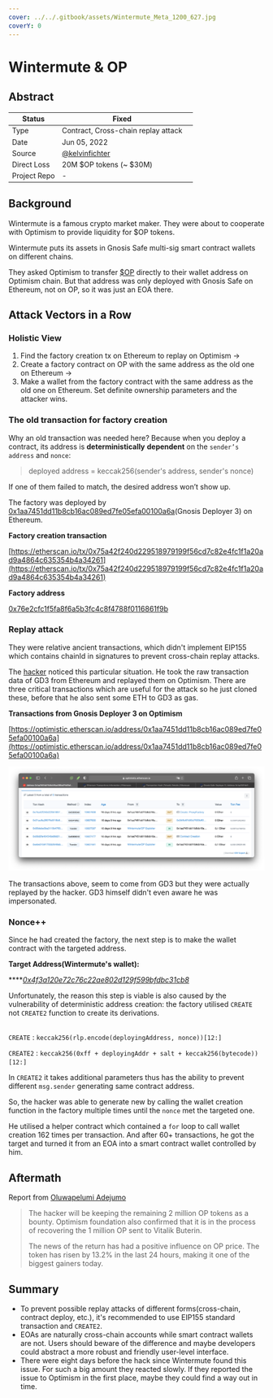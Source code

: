 ```yaml
---
cover: ../../.gitbook/assets/Wintermute_Meta_1200_627.jpg
coverY: 0
---
```


# Wintermute & OP

## Abstract

| Status       | Fixed                                                                          |   |
| ------------ | ------------------------------------------------------------------------------ | - |
| Type         | Contract, Cross-chain replay attack                                            |   |
| Date         | Jun 05, 2022                                                                   |   |
| Source       | [@kelvinfichter](https://twitter.com/kelvinfichter/status/1534636743223386119) |   |
| Direct Loss  | 20M $OP tokens (\~ $30M)                                                       |   |
| Project Repo | -                                                                              |   |

## Background

Wintermute is a famous crypto market maker. They were about to cooperate with Optimism to provide liquidity for $OP tokens.

Wintermute puts its assets in Gnosis Safe multi-sig smart contract wallets on different chains.

They asked Optimism to transfer [$OP](https://twitter.com/search?q=%24OP\&src=cashtag\_click) directly to their wallet address on Optimism chain. But that address was only deployed with Gnosis Safe on Ethereum, not on OP, so it was just an EOA there.

## Attack Vectors in a Row

### Holistic View

1. Find the factory creation tx on Ethereum to replay on Optimism ->
2. Create a factory contract on OP with the same address as the old one on Ethereum ->
3. Make a wallet from the factory contract with the same address as the old one on Ethereum. Set definite ownership parameters and the attacker wins.

### The old transaction for factory creation

Why an old transaction was needed here? Because when you deploy a contract, its address is **deterministically** **dependent** on the `sender’s address` and `nonce`:

> deployed address = keccak256(sender's address, sender's nonce)

If one of them failed to match, the desired address won’t show up.

The factory was deployed by [0x1aa7451dd11b8cb16ac089ed7fe05efa00100a6a](https://etherscan.io/address/0x1aa7451dd11b8cb16ac089ed7fe05efa00100a6a)(Gnosis Deployer 3) on Ethereum.

**Factory creation transaction**

[https://etherscan.io/tx/0x75a42f240d229518979199f56cd7c82e4fc1f1a20ad9a4864c635354b4a34261](https://etherscan.io/tx/0x75a42f240d229518979199f56cd7c82e4fc1f1a20ad9a4864c635354b4a34261)

**Factory address**

[0x76e2cfc1f5fa8f6a5b3fc4c8f4788f0116861f9b](https://etherscan.io/address/0x76e2cfc1f5fa8f6a5b3fc4c8f4788f0116861f9b)

### Replay attack

They were relative ancient transactions, which didn't implement EIP155 which contains chainId in signatures to prevent cross-chain replay attacks.

The [hacker](https://optimistic.etherscan.io/address/0x60b28637879b5a09d21b68040020ffbf7dba5107) noticed this particular situation. He took the raw transaction data of GD3 from Ethereum and replayed them on Optimism. There are three critical transactions which are useful for the attack so he just cloned these, before that he also sent some ETH to GD3 as gas.

**Transactions from Gnosis Deployer 3 on Optimism**

[https://optimistic.etherscan.io/address/0x1aa7451dd11b8cb16ac089ed7fe05efa00100a6a](https://optimistic.etherscan.io/address/0x1aa7451dd11b8cb16ac089ed7fe05efa00100a6a)

![](../../.gitbook/assets/image.png)

The transactions above, seem to come from GD3 but they were actually replayed by the hacker. GD3 himself didn't even aware he was impersonated.

### Nonce++

Since he had created the factory, the next step is to make the wallet contract with the targeted address.

**Target Address(Wintermute's wallet):**

\*\*\*\*[_0x4f3a120e72c76c22ae802d129f599bfdbc31cb8_](https://etherscan.io/address/0x4f3a120e72c76c22ae802d129f599bfdbc31cb81)

Unfortunately, the reason this step is viable is also caused by the vulnerability of deterministic address creation: the factory utilised `CREATE` not `CREATE2` function to create its derivations.

\
`CREATE` : `keccak256(rlp.encode(deployingAddress, nonce))[12:]`

`CREATE2` : `keccak256(0xff + deployingAddr + salt + keccak256(bytecode))[12:]`

In `CREATE2` it takes additional parameters thus has the ability to prevent different `msg.sender` generating same contract address.

So, the hacker was able to generate new by calling the wallet creation function in the factory multiple times until the `nonce` met the targeted one.

He utilised a helper contract which contained a `for` loop to call wallet creation 162 times per transaction. And after 60+ transactions, he got the target and turned it from an EOA into a smart contract wallet controlled by him.

## Aftermath

Report from [Oluwapelumi Adejumo](https://cryptoslate.com/optimism-hacker-confirms-they-are-whitehat-returns-most-of-stolen-funds/)

> The hacker will be keeping the remaining 2 million OP tokens as a bounty. Optimism foundation also confirmed that it is in the process of recovering the 1 million OP sent to Vitalik Buterin.
>
> The news of the return has had a positive influence on OP price. The token has risen by 13.2% in the last 24 hours, making it one of the biggest gainers today.

## Summary

* To prevent possible replay attacks of different forms(cross-chain, contract deploy, etc.), it's recommended to use EIP155 standard transaction and `CREATE2`.
* EOAs are naturally cross-chain accounts while smart contract wallets are not. Users should beware of the difference and maybe developers could abstract a more robust and friendly user-level interface.
* There were eight days before the hack since Wintermute found this issue. For such a big amount they reacted slowly. If they reported the issue to Optimism in the first place, maybe they could find a way out in time.
